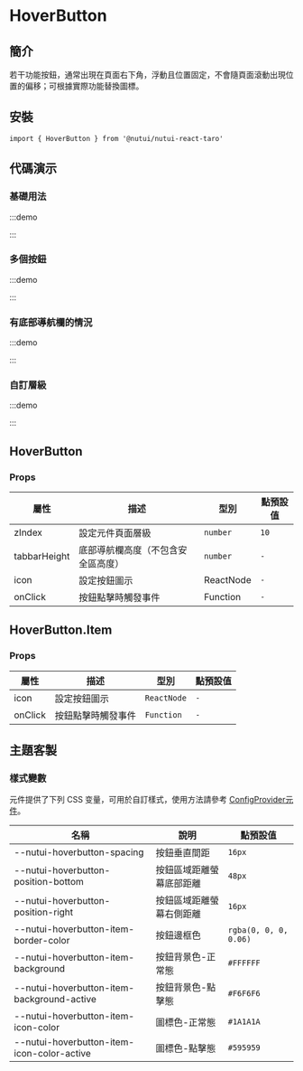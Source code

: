 # HoverButton

## 簡介

若干功能按鈕，通常出現在頁面右下角，浮動且位置固定，不會隨頁面滾動出現位置的偏移；可根據實際功能替換圖標。

## 安裝

```tsx
import { HoverButton } from '@nutui/nutui-react-taro'
```

## 代碼演示

### 基礎用法

:::demo

<CodeBlock src='taro/demo1.tsx'></CodeBlock>

:::

### 多個按鈕

:::demo

<CodeBlock src='taro/demo2.tsx'></CodeBlock>

:::

### 有底部導航欄的情況

:::demo

<CodeBlock src='taro/demo3.tsx'></CodeBlock>

:::

### 自訂層級

:::demo

<CodeBlock src='taro/demo4.tsx'></CodeBlock>

:::

## HoverButton

### Props

| 屬性   | 描述             | 型別   | 點預設值 |
| ------ | ---------------- | ------ | ------ |
| zIndex | 設定元件頁面層級 | `number` | `10`     |
| tabbarHeight | 底部導航欄高度（不包含安全區高度）| `number` | `-` |
| icon    | 設定按鈕圖示       | ReactNode | `-`      |
| onClick | 按鈕點擊時觸發事件 | Function  | `-`       |

## HoverButton.Item

### Props

| 屬性    | 描述               | 型別      | 點預設值 |
| ------- | ------------------ | --------- | ------ |
| icon    | 設定按鈕圖示       | `ReactNode` | `-`      |
| onClick | 按鈕點擊時觸發事件 | `Function`  | `-`       |

## 主題客製

### 樣式變數

元件提供了下列 CSS 变量，可用於自訂樣式，使用方法請參考 [ConfigProvider元件](#/zh-CN/component/configprovider)。

| 名稱                                        | 說明                     | 點預設值                |
| ------------------------------------------- | ------------------------ | --------------------- |
| \--nutui-hoverbutton-spacing                | 按鈕垂直間距             | `16px`                |
| \--nutui-hoverbutton-position-bottom        | 按鈕區域距離螢幕底部距離 | `48px`                |
| \--nutui-hoverbutton-position-right         | 按鈕區域距離螢幕右側距離 | `16px`                |
| \--nutui-hoverbutton-item-border-color      | 按鈕邊框色               | `rgba(0, 0, 0, 0.06)` |
| \--nutui-hoverbutton-item-background        | 按鈕背景色-正常態        | `#FFFFFF`             |
| \--nutui-hoverbutton-item-background-active | 按鈕背景色-點擊態        | `#F6F6F6`             |
| \--nutui-hoverbutton-item-icon-color        | 圖標色-正常態            | `#1A1A1A`             |
| \--nutui-hoverbutton-item-icon-color-active | 圖標色-點擊態            | `#595959`             |
